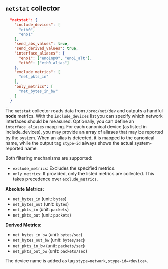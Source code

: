 ## `netstat` collector

```json
  "netstat": {
    "include_devices": [
      "eth0",
      "eno1"
    ],
    "send_abs_values": true,
    "send_derived_values": true,
    "interface_aliases": {
      "eno1": ["eno1np0", "eno1_alt"],
      "eth0": ["eth0_alias"]
    },
    "exclude_metrics": [
      "net_pkts_in"
    ],
    "only_metrics": [
      "net_bytes_in_bw"
    ]
  }
```

The `netstat` collector reads data from `/proc/net/dev` and outputs a handful **node** metrics. With the `include_devices` list you can specify which network interfaces should be measured. Optionally, you can define an `interface_aliases` mapping. For each canonical device (as listed in include_devices), you may provide an array of aliases that may be reported by the system. When an alias is detected, it is mapped to the canonical name, while the output tag `stype-id` always shows the actual system-reported name.

Both filtering mechanisms are supported:
- `exclude_metrics`: Excludes the specified metrics.
- `only_metrics`: If provided, only the listed metrics are collected. This takes precedence over `exclude_metrics`.

**Absolute Metrics:**
- `net_bytes_in` (unit: `bytes`)
- `net_bytes_out` (unit: `bytes`)
- `net_pkts_in` (unit: `packets`)
- `net_pkts_out` (unit: `packets`)

**Derived Metrics:**
- `net_bytes_in_bw` (unit: `bytes/sec`)
- `net_bytes_out_bw` (unit: `bytes/sec`)
- `net_pkts_in_bw` (unit: `packets/sec`)
- `net_pkts_out_bw` (unit: `packets/sec`)

The device name is added as tag `stype=network,stype-id=<device>`.
